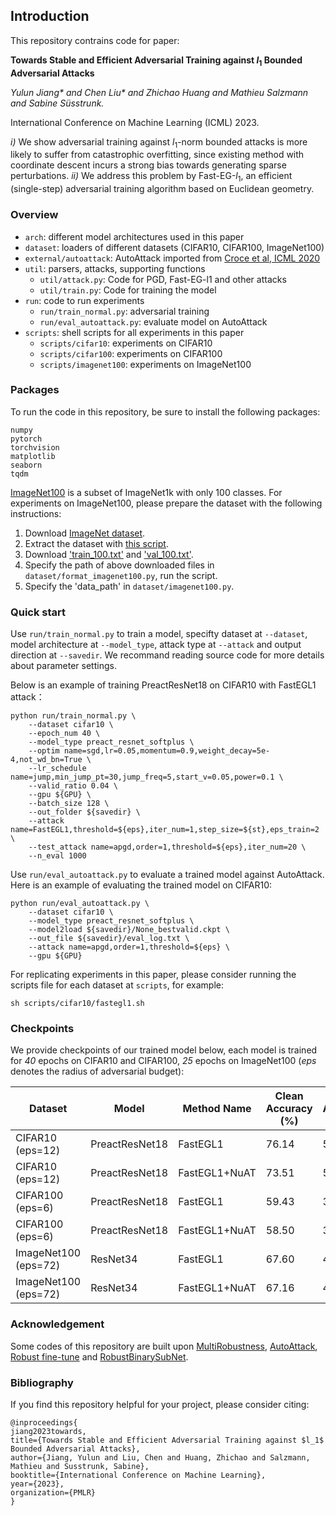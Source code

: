 ## Introduction

This repository contrains code for paper:

**Towards Stable and Efficient Adversarial Training against $l_1$ Bounded Adversarial Attacks** 

*Yulun Jiang\* and Chen Liu\* and Zhichao Huang and Mathieu Salzmann and Sabine Süsstrunk.* 

International Conference on Machine Learning (ICML) 2023.

*i)* We show adversarial training against $l_1$-norm bounded attacks is more likely to suffer from catastrophic overfitting, since existing method with coordinate descent incurs a strong bias towards generating sparse perturbations. *ii)* We address this problem by Fast-EG-$l_1$, an efficient (single-step) adversarial training algorithm based on Euclidean geometry.

### Overview

* `arch`: different model architectures used in this paper
* `dataset`: loaders of different datasets (CIFAR10, CIFAR100, ImageNet100)
* `external/autoattack`: AutoAttack imported from [Croce et al, ICML 2020](http://github.com/fra31/auto-attack)
* `util`: parsers, attacks, supporting functions
    * `util/attack.py`: Code for PGD, Fast-EG-l1 and other attacks 
    * `util/train.py`: Code for training the model
* `run`: code to run experiments
    * `run/train_normal.py`: adversarial training
    * `run/eval_autoattack.py`: evaluate model on AutoAttack
* `scripts`: shell scripts for all experiments in this paper
    * `scripts/cifar10`: experiments on CIFAR10
    * `scripts/cifar100`: experiments on CIFAR100
    * `scripts/imagenet100`: experiments on ImageNet100

### Packages

To run the code in this repository, be sure to install the following packages:
```
numpy
pytorch
torchvision
matplotlib
seaborn
tqdm
```

[ImageNet100](https://github.com/Continvvm/continuum/blob/838ad2ba3571f1563627301c30152c0f07d3cffa/continuum/datasets/imagenet.py#L44) is a subset of ImageNet1k with only 100 classes. For experiments on ImageNet100, please prepare the dataset with the following instructions:

1. Download [ImageNet dataset](https://image-net.org/). 
2. Extract the dataset with [this script](https://github.com/pytorch/examples/blob/main/imagenet/extract_ILSVRC.sh).
3. Download ['train_100.txt'](https://github.com/Continvvm/continuum/releases/download/v0.1/train_100.txt) and ['val_100.txt'](https://github.com/Continvvm/continuum/releases/download/v0.1/val_100.txt).
4. Specify the path of above downloaded files in ```dataset/format_imagenet100.py```, run the script.
5. Specify the 'data_path' in ```dataset/imagenet100.py```.

### Quick start

Use ```run/train_normal.py``` to train a model, specifty dataset at ```--dataset```, model architecture at ```--model_type```, attack type at ```--attack``` and output direction at ```--savedir```. We recommand reading source code for more details about parameter settings.

Below is an example of training PreactResNet18 on CIFAR10 with FastEGL1 attack：
```
python run/train_normal.py \
    --dataset cifar10 \
    --epoch_num 40 \
    --model_type preact_resnet_softplus \
    --optim name=sgd,lr=0.05,momentum=0.9,weight_decay=5e-4,not_wd_bn=True \
    --lr_schedule name=jump,min_jump_pt=30,jump_freq=5,start_v=0.05,power=0.1 \
    --valid_ratio 0.04 \
    --gpu ${GPU} \
    --batch_size 128 \
    --out_folder ${savedir} \
    --attack name=FastEGL1,threshold=${eps},iter_num=1,step_size=${st},eps_train=2 \
    --test_attack name=apgd,order=1,threshold=${eps},iter_num=20 \
    --n_eval 1000
```

Use ```run/eval_autoattack.py``` to evaluate a trained model against AutoAttack. Here is an example of evaluating the trained model on CIFAR10:
```
python run/eval_autoattack.py \
    --dataset cifar10 \
    --model_type preact_resnet_softplus \
    --model2load ${savedir}/None_bestvalid.ckpt \
    --out_file ${savedir}/eval_log.txt \
    --attack name=apgd,order=1,threshold=${eps} \
    --gpu ${GPU} 
```

For replicating experiments in this paper, please consider running the scripts file for each dataset at ```scripts```, for example:
```
sh scripts/cifar10/fastegl1.sh
```

### Checkpoints
We provide checkpoints of our trained model below, each model is trained for *40* epochs on CIFAR10 and CIFAR100, *25* epochs on ImageNet100 (*eps* denotes the radius of adversarial budget):

| Dataset | Model | Method Name | Clean Accuracy (\%) | Robust Accuracy (\%) | Checkpoint |
|---|---|---|---|---|---|
| CIFAR10 (eps=12) | PreactResNet18  | FastEGL1       | 76.14 | 50.27 | [download](https://1drv.ms/u/s!AmUa7lHOOIcoiRolHt8LTXSZZmcQ?e=8fDMXS) |
| CIFAR10 (eps=12) | PreactResNet18  | FastEGL1+NuAT  | 73.51 | 51.37 | [download](https://1drv.ms/u/s!AmUa7lHOOIcoiRkqEQULIGVOU1sH?e=mJ7GJ7) |
| CIFAR100 (eps=6) | PreactResNet18  | FastEGL1       | 59.43 | 38.03 | [download](https://1drv.ms/u/s!AmUa7lHOOIcoiRgQO7vTNWYjXKDu?e=K0xm2Y) |
| CIFAR100 (eps=6) | PreactResNet18  | FastEGL1+NuAT  | 58.50 | 39.75 | [download](https://1drv.ms/u/s!AmUa7lHOOIcoiRfP_bQa6A9CEXL7?e=AvRgGY) |
| ImageNet100 (eps=72) | ResNet34    | FastEGL1       | 67.60 | 46.74 | [download](https://1drv.ms/u/s!AmUa7lHOOIcoiRyyoPo_FXle1oXL?e=70K5iP) |
| ImageNet100 (eps=72) | ResNet34    | FastEGL1+NuAT  | 67.16 | 48.82 | [download](https://1drv.ms/u/s!AmUa7lHOOIcoiRshl36lNuIWyuh7?e=Egy06N) |


### Acknowledgement
Some codes of this repository are built upon [MultiRobustness](https://github.com/ftramer/MultiRobustness), [AutoAttack](http://github.com/fra31/auto-attack), [Robust fine-tune](https://github.com/fra31/robust-finetuning) and  [RobustBinarySubNet](https://github.com/IVRL/RobustBinarySubNet).

### Bibliography
If you find this repository helpful for your project, please consider citing:
```
@inproceedings{
jiang2023towards,
title={Towards Stable and Efficient Adversarial Training against $l_1$ Bounded Adversarial Attacks},
author={Jiang, Yulun and Liu, Chen and Huang, Zhichao and Salzmann, Mathieu and Susstrunk, Sabine},
booktitle={International Conference on Machine Learning},
year={2023},
organization={PMLR}
}
```
